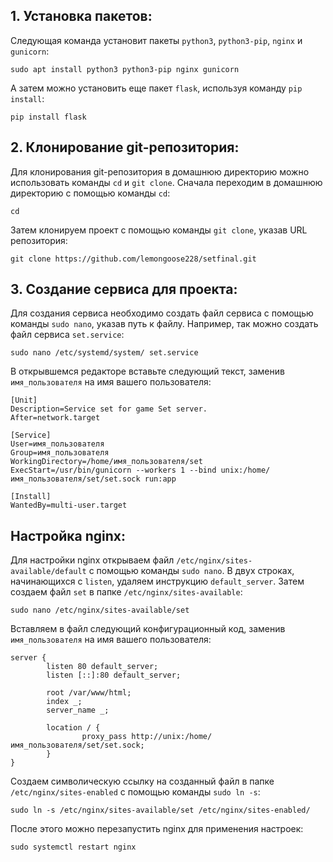 ## 1. Установка пакетов: ##

   Cледующая команда установит пакеты `python3`, `python3-pip`, `nginx` и `gunicorn`:
   ```
   sudo apt install python3 python3-pip nginx gunicorn
   ```
   А затем можно установить еще пакет `flask`, используя команду `pip install`:
   ```
   pip install flask
   ```

## 2. Клонирование git-репозитория: ##

   Для клонирования git-репозитория в домашнюю директорию можно использовать команды `cd` и `git clone`. Сначала переходим в домашнюю директорию с помощью команды `cd`:
   ```
   cd
   ```
   Затем клонируем проект с помощью команды `git clone`, указав URL репозитория:
   ```
   git clone https://github.com/lemongoose228/setfinal.git
   ```

## 3. Создание сервиса для проекта: ##

   Для создания сервиса необходимо создать файл сервиса с помощью команды `sudo nano`, указав путь к файлу. Например, так можно создать файл сервиса `set.service`:
   ```
   sudo nano /etc/systemd/system/ set.service
   ```
   В открывшемся редакторе вставьте следующий текст, заменив `имя_пользователя` на имя вашего пользователя:
   ```
   [Unit]
   Description=Service set for game Set server.
   After=network.target

   [Service]
   User=имя_пользователя
   Group=имя_пользователя
   WorkingDirectory=/home/имя_пользователя/set
   ExecStart=/usr/bin/gunicorn --workers 1 --bind unix:/home/имя_пользователя/set/set.sock run:app

   [Install]
   WantedBy=multi-user.target
   ```
## Настройка nginx: ##
   Для настройки nginx открываем файл `/etc/nginx/sites-available/default` с помощью команды `sudo nano`. В двух строках, начинающихся с `listen`, удаляем инструкцию `default_server`. Затем создаем файл `set` в папке `/etc/nginx/sites-available`:
   ```
   sudo nano /etc/nginx/sites-available/set
   ```
   Вставляем в файл следующий конфигурационный код, заменив `имя_пользователя` на имя вашего пользователя:
   ```
   server {
           listen 80 default_server;
           listen [::]:80 default_server;

           root /var/www/html;
           index _;
           server_name _;

           location / {
                   proxy_pass http://unix:/home/имя_пользователя/set/set.sock;
           }
   }
   ```
   Создаем символическую ссылку на созданный файл в папке `/etc/nginx/sites-enabled` с помощью команды `sudo ln -s`:
   ```
   sudo ln -s /etc/nginx/sites-available/set /etc/nginx/sites-enabled/
   ```
   После этого можно перезапустить nginx для применения настроек:
   ```
   sudo systemctl restart nginx
   ```
